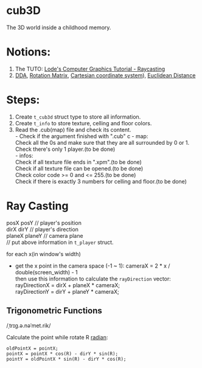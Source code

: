 # cub3D
The 3D world inside a childhood memory.

# Notions:
1. The TUTO: [Lode's Computer Graphics Tutorial - Raycasting](https://lodev.org/cgtutor/raycasting.html)  
2. [DDA](https://en.wikipedia.org/wiki/Digital_differential_analyzer_(graphics_algorithm\))), [Rotation Matrix](https://en.wikipedia.org/wiki/Rotation_matrixhttps://en.wikipedia.org/wiki/Rotation_matrix), [Cartesian coordinate system](https://en.wikipedia.org/wiki/Cartesian_coordinate_system)), [Euclidean Distance](https://en.wikipedia.org/wiki/Euclidean_distance)

# Steps:
1. Create `t_cub3d` struct type to store all information.  
2. Create `t_info` to store texture, celling and floor colors.
3. Read the .cub(map) file and check its content.  
		- Check if the argument finished with ".cub"  c
		- map:  
			Check all the 0s and make sure that they are all surrounded by 0 or 1.  
			Check there's only 1 player.(to be done)  
		- infos:  
			Check if all texture file ends in ".xpm".(to be done)  
			Check if all texture file can be opened.(to be done)  
			Check color code >= 0 and  <= 255.(to be done)  
			Check if there is exactly 3 numbers for celling and floor.(to be done)  

# Ray Casting
posX posY		// player's position  
dirX dirY		// player's direction  
planeX planeY	// camera plane  
// put above information in `t_player` struct.  

for each x(in window's width)  
- get the x point in the camera space (-1 ~ 1): cameraX = 2 * x / double(screen_width) - 1   
then use this information to calculate the `rayDirection` vector:  
rayDirectionX = dirX + planeX * cameraX;  
rayDirectionY = dirY + planeY * cameraX;  


## Trigonometric Functions
/ˌtrɪɡ.ə.nəˈmet.rik/  

Calculate the point while rotate R [radian](https://en.wikipedia.org/wiki/Radian):  
```
oldPointX = pointX;  
pointX = pointX * cos(R) - dirY * sin(R);  
pointY = oldPointX * sin(R) - dirY * cos(R);  
```


